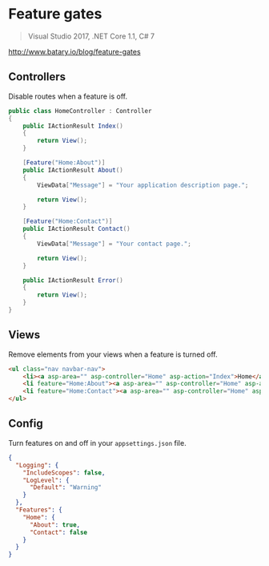 # Feature gates

> Visual Studio 2017, .NET Core 1.1, C# 7

http://www.batary.io/blog/feature-gates

## Controllers

Disable routes when a feature is off.

```csharp
public class HomeController : Controller
{
    public IActionResult Index()
    {
        return View();
    }

    [Feature("Home:About")]
    public IActionResult About()
    {
        ViewData["Message"] = "Your application description page.";

        return View();
    }

    [Feature("Home:Contact")]
    public IActionResult Contact()
    {
        ViewData["Message"] = "Your contact page.";

        return View();
    }

    public IActionResult Error()
    {
        return View();
    }
}
```

## Views

Remove elements from your views when a feature is turned off.

```html
<ul class="nav navbar-nav">
    <li><a asp-area="" asp-controller="Home" asp-action="Index">Home</a></li>
    <li feature="Home:About"><a asp-area="" asp-controller="Home" asp-action="About">About</a></li>
    <li feature="Home:Contact"><a asp-area="" asp-controller="Home" asp-action="Contact">Contact</a></li>
</ul>
```
## Config

Turn features on and off in your `appsettings.json` file.

```json
{
  "Logging": {
    "IncludeScopes": false,
    "LogLevel": {
      "Default": "Warning"
    }
  },
  "Features": {
    "Home": {
      "About": true,
      "Contact": false
    }
  }
}
```
